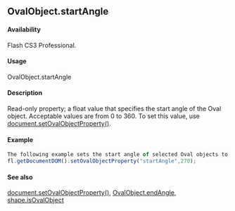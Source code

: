 ## OvalObject.startAngle

#### Availability

Flash CS3 Professional.

#### Usage

OvalObject.startAngle

#### Description

Read-only property; a float value that specifies the start angle of the Oval object. Acceptable values are from 0 to 360. To set this value, use [document.setOvalObjectProperty()](../Document_object/docum590.md).

#### Example

```javascript
The following example sets the start angle of selected Oval objects to 270:
fl.getDocumentDOM().setOvalObjectProperty("startAngle",270);

```
#### See also

[document.setOvalObjectProperty()](../Document_object/docum590.md), [OvalObject.endAngle](../Oval_object/OvalObjec1.md), [shape.isOvalObject](../Shape_object/shape9.md)
